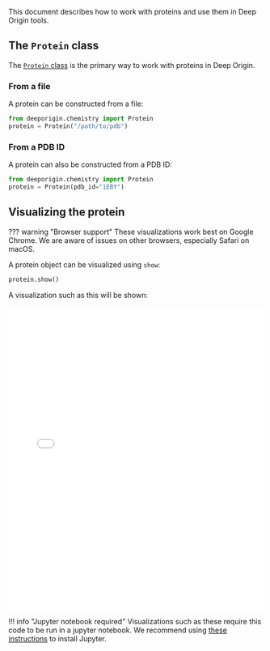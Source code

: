 This document describes how to work with proteins and use them in Deep Origin tools. 

## The `Protein` class

The [`Protein` class](../ref/chemistry.md#src.chemistry.Protein) is the primary way to work with proteins in Deep Origin.

### From a file

A protein can be constructed from a file:

```python
from deeporigin.chemistry import Protein
protein = Protein("/path/to/pdb")
```

### From a PDB ID

A protein can also be constructed from a PDB ID:


```python
from deeporigin.chemistry import Protein
protein = Protein(pdb_id="1EBY")
```


## Visualizing the protein

??? warning "Browser support"
    These visualizations work best on Google Chrome. We are aware of issues on other browsers, especially Safari on macOS.

A protein object can be visualized using `show`:

```python
protein.show()
```

A visualization such as this will be shown:

<iframe 
    src="./protein.html" 
    width="100%" 
    height="600" 
    style="border:none;"
    title="Protein visualization"
></iframe>

!!! info "Jupyter notebook required"
    Visualizations such as these require this code to be run in a jupyter notebook. We recommend using [these instructions](../../install.md) to install Jupyter.


